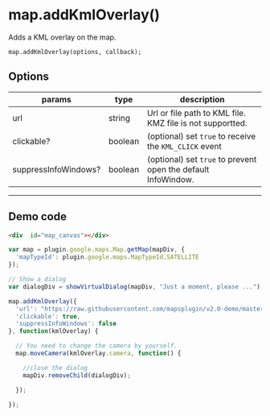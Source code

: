 # map.addKmlOverlay()

Adds a KML overlay on the map.

```
map.addKmlOverlay(options, callback);
```

## Options

params               | type          | description
---------------------|---------------|-----------------------------------------------------------------
url                  | string        | Url or file path to KML file. KMZ file is not supportted.
clickable?           | boolean       | (optional) set `true` to receive the `KML_CLICK` event
suppressInfoWindows? | boolean       | (optional) set `true` to prevent open the default InfoWindow.
-------------------------------------------------------------------------------------------------------

## Demo code

```html
<div  id="map_canvas"></div>
```

```js
var map = plugin.google.maps.Map.getMap(mapDiv, {
  'mapTypeId': plugin.google.maps.MapTypeId.SATELLITE
});

// Show a dialog
var dialogDiv = showVirtualDialog(mapDiv, "Just a moment, please ...");

map.addKmlOverlay({
  'url': "https://raw.githubusercontent.com/mapsplugin/v2.0-demo/master/www/KmlOverlay/shizuoka.kml",
  'clickable': true,
  'suppressInfoWindows': false
}, function(kmlOverlay) {

  // You need to change the camera by yourself.
  map.moveCamera(kmlOverlay.camera, function() {

    //close the dialog
    mapDiv.removeChild(dialogDiv);

  });

});
```
